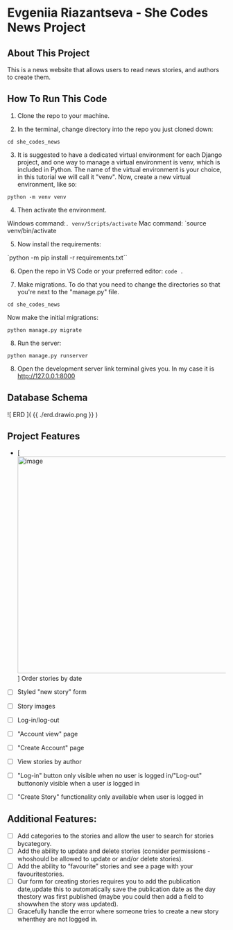 # Evgeniia Riazantseva - She Codes News Project

## About This Project

This is a news website that allows users to read news stories,  and authors to create them.

## How To Run This Code

1. Clone the repo to your machine.

2. In the terminal, change directory into the repo you just cloned down:

`cd she_codes_news`

3. It is suggested to have a dedicated virtual environment for each Django project, and one way to manage a virtual environment is venv, which is included in Python. The name of the virtual environment is your choice, in this tutorial we will call it "venv".
Now, create a new virtual environment, like so:

`python -m venv venv`

4. Then activate the environment.

Windows command:``. venv/Scripts/activate``
Mac command: `source venv/bin/activate

5. Now install the requirements: 

`python -m pip install -r requirements.txt``

6. Open the repo in VS Code or your preferred editor:
`code .`

7. Make migrations. To do that you need to change the directories so that you're next to the "manage.py" file. 

`cd she_codes_news`

Now make the initial migrations:

`python manage.py migrate`

8. Run the server:

`python manage.py runserver`

8. Open the development server link terminal gives you. In my case it is http://127.0.0.1:8000

## Database Schema

![ ERD ]( {{ ./erd.drawio.png }} )

## Project Features 

- [<img width="500" alt="image" src="https://github.com/eoryazantseva/she_codes_news/assets/93800981/c567e693-6e82-452a-866f-9b9dac4928c2">] Order stories by date
- [ ] Styled "new story" form
- [ ] Story images
- [ ] Log-in/log-out
- [ ] "Account view" page
- [ ] "Create Account" page
- [ ] View stories by author
- [ ] "Log-in" button only visible when no user is logged in/"Log-out" buttononly visible when a user *is* logged in
- [ ] "Create Story" functionality only available when user is logged in


## Additional Features:
- [ ] Add categories to the stories and allow the user to search for stories bycategory.
- [ ] Add the ability to update and delete stories (consider permissions - whoshould be allowed to update or and/or delete stories).
- [ ] Add the ability to “favourite” stories and see a page with your favouritestories.
- [ ] Our form for creating stories requires you to add the publication date,update this to automatically save the publication date as the day thestory was first published (maybe you could then add a field to showwhen the story was updated).
- [ ] Gracefully handle the error where someone tries to create a new story whenthey are not logged in.
